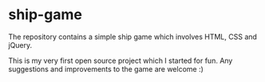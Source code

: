 # ship-game
The repository contains a simple ship game which involves HTML, CSS and jQuery.


This is my very first open source project which I started for fun.
Any suggestions and improvements to the game are welcome :)
